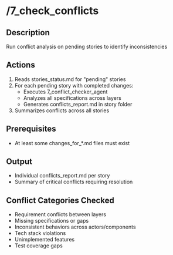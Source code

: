 # /7_check_conflicts

## Description
Run conflict analysis on pending stories to identify inconsistencies

## Actions
1. Reads stories_status.md for "pending" stories
2. For each pending story with completed changes:
   - Executes 7_conflict_checker_agent
   - Analyzes all specifications across layers
   - Generates conflicts_report.md in story folder
3. Summarizes conflicts across all stories

## Prerequisites
- At least some changes_for_*.md files must exist

## Output
- Individual conflicts_report.md per story
- Summary of critical conflicts requiring resolution

## Conflict Categories Checked
- Requirement conflicts between layers
- Missing specifications or gaps
- Inconsistent behaviors across actors/components
- Tech stack violations
- Unimplemented features
- Test coverage gaps